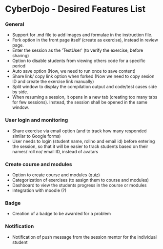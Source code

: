 # CyberDojo - Desired Features List
### General
- Support for .md file to add images and formulae in the instruction file.
- Fork option in the front page itself (create as exercise), instead in review page.
- Enter the session as the 'TestUser' (to verify the exercise, before sharing)
- Option to disable students from viewing others code for a specific period
- Auto save option (Now, we need to run once to save content)
- Share link/ copy link option when forked (Now we need to copy sesion ID and create the exercise link manually)
- Split window to display the compilation output and code/test cases side by side.
- When resuming a session, it opens in a new tab (creating too many tabs for few sessions). Instead,
the session shall be opened in the same window.

### User login and monitoring
- Share exercise via email option (and to track how many responded similar to Google forms)
- User needs to login (student name, rollno and email id) before entering the session,
 so that it will be easier to track students based on their names/ roll no/ email ID, instead of avatars

### Create course and modules
- Option to create course and modules (quiz)
- Categorization of exercises (to assign them to course and modules)
- Dashboard to view the students progress in the course or modules
- Integration with moodle (?)

### Badge
- Creation of a badge to be awarded for a problem

### Notification
- Notification of push message from the session mentor for the individual student


